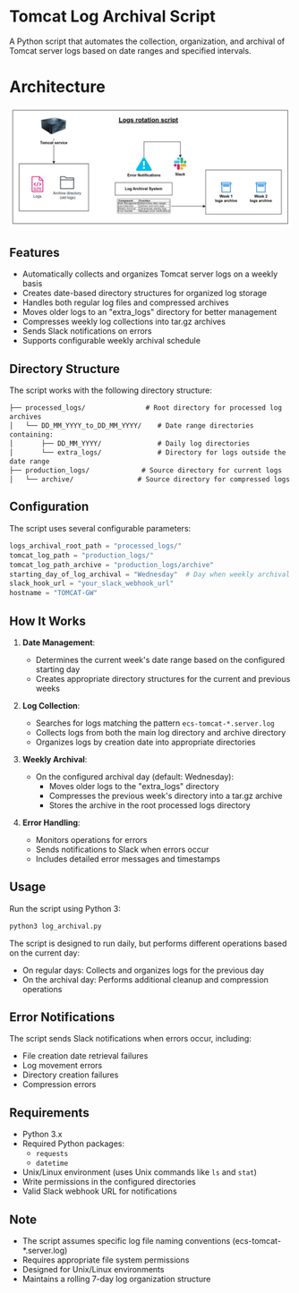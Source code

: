 # Tomcat Log Archival Script

A Python script that automates the collection, organization, and archival of Tomcat server logs based on date ranges and specified intervals.

# Architecture 

![Resources Architecture](log_archival_python.jpg)

## Features

- Automatically collects and organizes Tomcat server logs on a weekly basis
- Creates date-based directory structures for organized log storage
- Handles both regular log files and compressed archives
- Moves older logs to an "extra_logs" directory for better management
- Compresses weekly log collections into tar.gz archives
- Sends Slack notifications on errors
- Supports configurable weekly archival schedule

## Directory Structure

The script works with the following directory structure:

```
├── processed_logs/               # Root directory for processed log archives
│   └── DD_MM_YYYY_to_DD_MM_YYYY/    # Date range directories containing:
│       ├── DD_MM_YYYY/              # Daily log directories
│       └── extra_logs/              # Directory for logs outside the date range
├── production_logs/             # Source directory for current logs
│   └── archive/                # Source directory for compressed logs
```

## Configuration

The script uses several configurable parameters:

```python
logs_archival_root_path = "processed_logs/"
tomcat_log_path = "production_logs/"
tomcat_log_path_archive = "production_logs/archive"
starting_day_of_log_archival = "Wednesday"  # Day when weekly archival starts
slack_hook_url = "your_slack_webhook_url"
hostname = "TOMCAT-GW"
```

## How It Works

1. **Date Management**:
   - Determines the current week's date range based on the configured starting day
   - Creates appropriate directory structures for the current and previous weeks

2. **Log Collection**:
   - Searches for logs matching the pattern `ecs-tomcat-*.server.log`
   - Collects logs from both the main log directory and archive directory
   - Organizes logs by creation date into appropriate directories

3. **Weekly Archival**:
   - On the configured archival day (default: Wednesday):
     - Moves older logs to the "extra_logs" directory
     - Compresses the previous week's directory into a tar.gz archive
     - Stores the archive in the root processed logs directory

4. **Error Handling**:
   - Monitors operations for errors
   - Sends notifications to Slack when errors occur
   - Includes detailed error messages and timestamps

## Usage

Run the script using Python 3:

```bash
python3 log_archival.py
```

The script is designed to run daily, but performs different operations based on the current day:
- On regular days: Collects and organizes logs for the previous day
- On the archival day: Performs additional cleanup and compression operations

## Error Notifications

The script sends Slack notifications when errors occur, including:
- File creation date retrieval failures
- Log movement errors
- Directory creation failures
- Compression errors

## Requirements

- Python 3.x
- Required Python packages:
  - `requests`
  - `datetime`
- Unix/Linux environment (uses Unix commands like `ls` and `stat`)
- Write permissions in the configured directories
- Valid Slack webhook URL for notifications

## Note

- The script assumes specific log file naming conventions (ecs-tomcat-*.server.log)
- Requires appropriate file system permissions
- Designed for Unix/Linux environments
- Maintains a rolling 7-day log organization structure